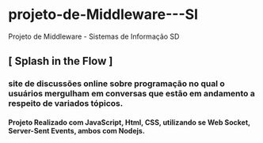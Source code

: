 # projeto-de-Middleware---SI
Projeto de Middleware - Sistemas de Informação SD

## [ Splash in the Flow ]
### site de discussões online sobre programação no qual o usuários mergulham em conversas que estão em andamento a respeito de variados tópicos.

#### Projeto Realizado com JavaScript, Html, CSS, utilizando se Web Socket, Server-Sent Events, ambos com Nodejs. 
